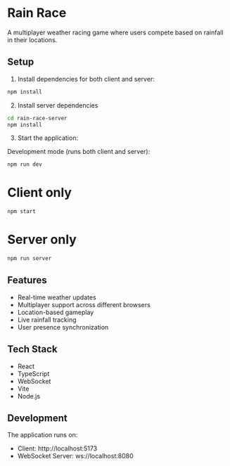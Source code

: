 # Rain Race

A multiplayer weather racing game where users compete based on rainfall in their locations.

## Setup

1. Install dependencies for both client and server:

```bash
npm install
```

2. Install server dependencies

```bash
cd rain-race-server
npm install
```

3. Start the application:

Development mode (runs both client and server):

```bash
npm run dev
```

# Client only

```bash
npm start
```

# Server only

```bash
npm run server
```



## Features

- Real-time weather updates
- Multiplayer support across different browsers
- Location-based gameplay
- Live rainfall tracking
- User presence synchronization

## Tech Stack

- React
- TypeScript
- WebSocket
- Vite
- Node.js

## Development

The application runs on:
- Client: http://localhost:5173
- WebSocket Server: ws://localhost:8080